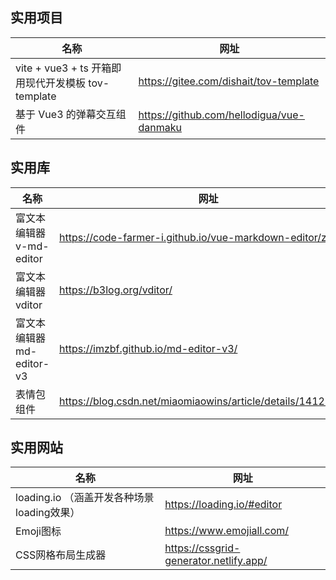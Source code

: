## 实用项目

| 名称                                       | 网址                                        |
|------------------------------------------|-------------------------------------------|
| vite + vue3 + ts 开箱即用现代开发模板 tov-template | https://gitee.com/dishait/tov-template    |
| 基于 Vue3 的弹幕交互组件                          | https://github.com/hellodigua/vue-danmaku |

## 实用库

| 名称                  | 网址                                                           |
|---------------------|--------------------------------------------------------------|
| 富文本编辑器 v-md-editor  | https://code-farmer-i.github.io/vue-markdown-editor/zh/      |
| 富文本编辑器 vditor       | https://b3log.org/vditor/                                    |
| 富文本编辑器 md-editor-v3 | https://imzbf.github.io/md-editor-v3/                        |
| 表情包组件               | https://blog.csdn.net/miaomiaowins/article/details/141257838 |

## 实用网站

| 名称                             | 网址                                     |
|--------------------------------|----------------------------------------|
| loading.io （涵盖开发各种场景loading效果） | https://loading.io/#editor             |
| Emoji图标                        | https://www.emojiall.com/              |     
| CSS网格布局生成器                     | https://cssgrid-generator.netlify.app/ |     
